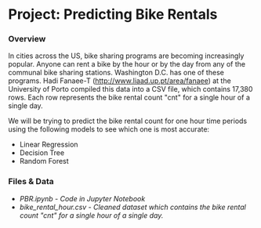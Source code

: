 # Project: Predicting Bike Rentals


### Overview

In cities across the US, bike sharing programs are becoming increasingly popular.  Anyone can rent a bike by the hour or by the day from any of the communal bike sharing stations.  Washington D.C. has one of these programs.  Hadi Fanaee-T (http://www.liaad.up.pt/area/fanaee) at the University of Porto compiled this data into a CSV file, which contains 17,380 rows.  Each row represents the bike rental count "cnt" for a single hour of a single day.


We will be trying to predict the bike rental count for one hour time periods using the following models to see which one is most accurate:

- Linear Regression
- Decision Tree
- Random Forest

### Files & Data

- *PBR.ipynb - Code in Jupyter Notebook*
- *bike_rental_hour.csv - Cleaned dataset which contains the bike rental count "cnt" for a single hour of a single day.*
